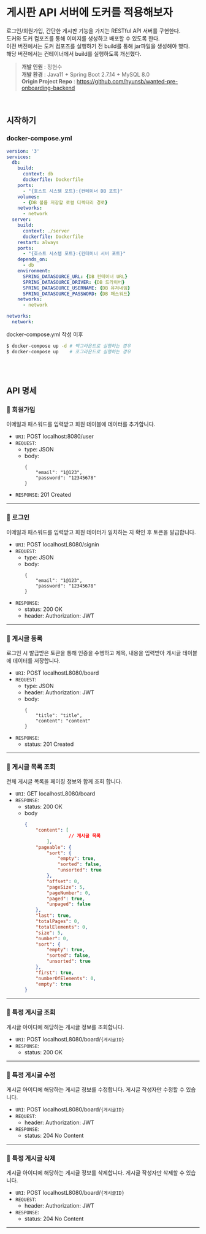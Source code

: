 # 게시판 API 서버에 도커를 적용해보자
로그인/회원가입, 간단한 게시판 기능을 가지는 RESTful API 서버를 구현한다. <br>
도커와 도커 컴포즈를 통해 이미지를 생성하고 배포할 수 있도록 한다. <br>
이전 버전에서는 도커 컴포즈를 실행하기 전 build를 통해 jar파일을 생성해야 했다. <br>
해당 버전에서는 컨테이너에서 build를 실행하도록 개선했다.

> **개발 인원** : 정현수 <br />
> **개발 환경** : Java11 + Spring Boot 2.7.14 + MySQL 8.0 <br>
> **Origin Project Repo** : https://github.com/hyunsb/wanted-pre-onboarding-backend

<br>

## 시작하기
### docker-compose.yml
``` yaml
version: '3'
services:
  db:
    build: 
      context: db
      dockerfile: Dockerfile
    ports:
      - "{호스트 시스템 포트}:{컨테이너 DB 포트}"
    volumes:
      - {DB 볼륨 저장할 로컬 디렉터리 경로}
    networks:
      - network
  server:
    build: 
      context: ./server
      dockerfile: Dockerfile
    restart: always
    ports:
      - "{호스트 시스템 포트}:{컨테이너 서버 포트}"
    depends_on:
      - db
    environment:
      SPRING_DATASOURCE_URL: {DB 컨테이너 URL}
      SPRING_DATASOURCE_DRIVER: {DB 드라이버}
      SPRING_DATASOURCE_USERNAME: {DB 유저네임}
      SPRING_DATASOURCE_PASSWORD: {DB 패스워드}
    networks:
      - network

networks:
  network:
```
docker-compose.yml 작성 이후 
``` bash
$ docker-compose up -d # 백그라운드로 실행하는 경우
$ docker-compose up    # 포그라운드로 실행하는 경우
```

<br><br>

## API 명세

### 🔷 회원가입
이메일과 패스워드를 입력받고 회원 테이블에 데이터를 추가합니다.
- `URI`: POST localhost:8080/user
- `REQUEST`: 
  - type: JSON
  - body:
    ```
    {
        "email": "1@123",
        "password": "12345678"
    }
    ```
- `RESPONSE`: 201 Created
<hr>

### 🔷 로그인
이메일과 패스워드를 입력받고 회원 데이터가 일치하는 지 확인 후 토큰을 발급합니다.
- `URI`: POST localhostL8080/signin
- `REQUEST`:
  - type: JSON
  - body:
    ```
    {
        "email": "1@123",
        "password": "12345678"
    }
    ```
- `RESPONSE`: 
  - status: 200 OK
  - header: Authorization: JWT
<hr>

### 🔷 게시글 등록
로그인 시 발급받은 토큰을 통해 인증을 수행하고 제목, 내용을 입력받아 게시글 테이블에 데이터를 저장합니다.
- `URI`: POST localhostL8080/board
- `REQUEST`:
  - type: JSON
  - header: Authorization: JWT
  - body:
    ```
    {
        "title": "title",
        "content": "content"
    }
    ```
- `RESPONSE`: 
  - status: 201 Created
<hr>

### 🔷 게시글 목록 조회
전체 게시글 목록을 페이징 정보와 함께 조회 합니다. 
- `URI`: GET localhostL8080/board
- `RESPONSE`: 
  - status: 200 OK
  - body
    ```json
    {
        "content": [
    				// 게시글 목록
    		],
        "pageable": {
            "sort": {
                "empty": true,
                "sorted": false,
                "unsorted": true
            },
            "offset": 0,
            "pageSize": 5,
            "pageNumber": 0,
            "paged": true,
            "unpaged": false
        },
        "last": true,
        "totalPages": 0,
        "totalElements": 0,
        "size": 5,
        "number": 0,
        "sort": {
            "empty": true,
            "sorted": false,
            "unsorted": true
        },
        "first": true,
        "numberOfElements": 0,
        "empty": true
    }
    ```
<hr>

### 🔷 특정 게시글 조회
게시글 아이디에 해당하는 게시글 정보를 조회합니다.
- `URI`: POST localhostL8080/board/`{게시글ID}`
- `RESPONSE`: 
  - status: 200 OK
<hr>

### 🔷 특정 게시글 수정
게시글 아이디에 해당하는 게시글 정보를 수정합니다. 게시글 작성자만 수정할 수 있습니다.
- `URI`: POST localhostL8080/board/`{게시글ID}`
- `REQUEST`:
  - header: Authorization: JWT
- `RESPONSE`: 
  - status: 204 No Content
<hr>

### 🔷 특정 게시글 삭제
게시글 아이디에 해당하는 게시글 정보를 삭제합니다. 게시글 작성자만 삭제할 수 있습니다.
- `URI`: POST localhostL8080/board/`{게시글ID}`
- `REQUEST`:
  - header: Authorization: JWT
- `RESPONSE`: 
  - status: 204 No Content
<hr>
